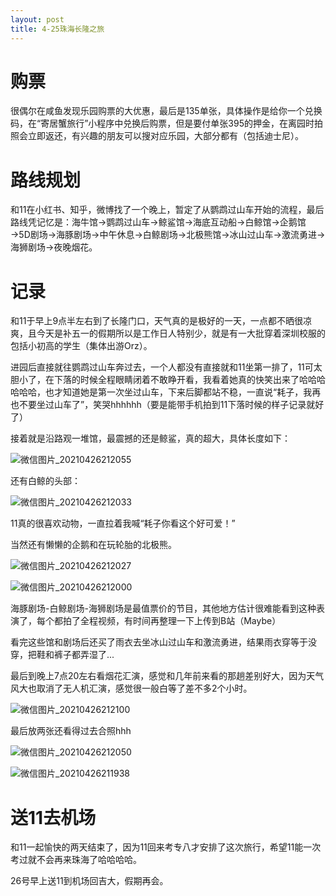 ```yaml
---
layout: post
title: 4-25珠海长隆之旅
---
```


# 购票

很偶尔在咸鱼发现乐园购票的大优惠，最后是135单张，具体操作是给你一个兑换码，在“寄居蟹旅行”小程序中兑换后购票，但是要付单张395的押金，在离园时拍照会立即返还，有兴趣的朋友可以搜对应乐园，大部分都有（包括迪士尼）。

# 路线规划

和11在小红书、知乎，微博找了一个晚上，暂定了从鹦鹉过山车开始的流程，最后路线凭记忆是：海牛馆→鹦鹉过山车→鲸鲨馆→海底互动船→白鲸馆→企鹅馆→5D剧场→海豚剧场→中午休息→白鲸剧场→北极熊馆→冰山过山车→激流勇进→海狮剧场→夜晚烟花。

# 记录

和11于早上9点半左右到了长隆门口，天气真的是极好的一天，一点都不晒很凉爽，且今天是补五一的假期所以是工作日人特别少，就是有一大批穿着深圳校服的包括小初高的学生（集体出游Orz）。

进园后直接就往鹦鹉过山车奔过去，一个人都没有直接就和11坐第一排了，11可太胆小了，在下落的时候全程眼睛闭着不敢睁开看，我看着她真的快笑出来了哈哈哈哈哈哈，也才知道她是第一次坐过山车，下来后脚都站不稳，一直说“耗子，我再也不要坐过山车了”，笑哭hhhhhh（要是能带手机拍到11下落时候的样子记录就好了）

接着就是沿路观一堆馆，最震撼的还是鲸鲨，真的超大，具体长度如下：

![微信图片_20210426212055](https://gitee.com/house_lee/PicGo/raw/master/微信图片_20210426212055.jpg)

还有白鲸的头部：

![微信图片_20210426212033](https://gitee.com/house_lee/PicGo/raw/master/微信图片_20210426212033.jpg)

11真的很喜欢动物，一直拉着我喊“耗子你看这个好可爱！”

当然还有懒懒的企鹅和在玩轮胎的北极熊。

![微信图片_20210426212027](https://gitee.com/house_lee/PicGo/raw/master/微信图片_20210426212027.jpg)

![微信图片_20210426212000](https://gitee.com/house_lee/PicGo/raw/master/微信图片_20210426212000.jpg)

海豚剧场-白鲸剧场-海狮剧场是最值票价的节目，其他地方估计很难能看到这种表演了，每个都拍了全程视频，有时间再整理一下上传到B站（Maybe）

看完这些馆和剧场后还买了雨衣去坐冰山过山车和激流勇进，结果雨衣穿等于没穿，把鞋和裤子都弄湿了...

最后到晚上7点20左右看烟花汇演，感觉和几年前来看的那趟差别好大，因为天气风大也取消了无人机汇演，感觉很一般白等了差不多2个小时。

![微信图片_20210426212100](https://gitee.com/house_lee/PicGo/raw/master/微信图片_20210426212100.jpg)

最后放两张还看得过去合照hhh

![微信图片_20210426212050](https://gitee.com/house_lee/PicGo/raw/master/微信图片_20210426212050.jpg)

![微信图片_20210426211938](https://gitee.com/house_lee/PicGo/raw/master/微信图片_20210426211938.jpg)

# 送11去机场

和11一起愉快的两天结束了，因为11回来考专八才安排了这次旅行，希望11能一次考过就不会再来珠海了哈哈哈哈。

26号早上送11到机场回吉大，假期再会。